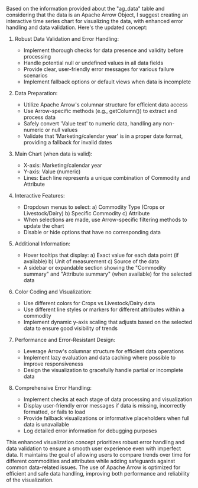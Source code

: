 Based on the information provided about the "ag_data" table and considering that the data is an Apache Arrow Object, I suggest creating an interactive time series chart for visualizing the data, with enhanced error handling and data validation. Here's the updated concept:

1. Robust Data Validation and Error Handling:
   - Implement thorough checks for data presence and validity before processing
   - Handle potential null or undefined values in all data fields
   - Provide clear, user-friendly error messages for various failure scenarios
   - Implement fallback options or default views when data is incomplete

2. Data Preparation:
   - Utilize Apache Arrow's columnar structure for efficient data access
   - Use Arrow-specific methods (e.g., getColumn()) to extract and process data
   - Safely convert 'Value text' to numeric data, handling any non-numeric or null values
   - Validate that 'Marketing/calendar year' is in a proper date format, providing a fallback for invalid dates

3. Main Chart (when data is valid):
   - X-axis: Marketing/calendar year
   - Y-axis: Value (numeric)
   - Lines: Each line represents a unique combination of Commodity and Attribute

4. Interactive Features:
   - Dropdown menus to select:
     a) Commodity Type (Crops or Livestock/Dairy)
     b) Specific Commodity
     c) Attribute
   - When selections are made, use Arrow-specific filtering methods to update the chart
   - Disable or hide options that have no corresponding data

5. Additional Information:
   - Hover tooltips that display:
     a) Exact value for each data point (if available)
     b) Unit of measurement
     c) Source of the data
   - A sidebar or expandable section showing the "Commodity summary" and "Attribute summary" (when available) for the selected data

6. Color Coding and Visualization:
   - Use different colors for Crops vs Livestock/Dairy data
   - Use different line styles or markers for different attributes within a commodity
   - Implement dynamic y-axis scaling that adjusts based on the selected data to ensure good visibility of trends

7. Performance and Error-Resistant Design:
   - Leverage Arrow's columnar structure for efficient data operations
   - Implement lazy evaluation and data caching where possible to improve responsiveness
   - Design the visualization to gracefully handle partial or incomplete data

8. Comprehensive Error Handling:
   - Implement checks at each stage of data processing and visualization
   - Display user-friendly error messages if data is missing, incorrectly formatted, or fails to load
   - Provide fallback visualizations or informative placeholders when full data is unavailable
   - Log detailed error information for debugging purposes

This enhanced visualization concept prioritizes robust error handling and data validation to ensure a smooth user experience even with imperfect data. It maintains the goal of allowing users to compare trends over time for different commodities and attributes while adding safeguards against common data-related issues. The use of Apache Arrow is optimized for efficient and safe data handling, improving both performance and reliability of the visualization.
